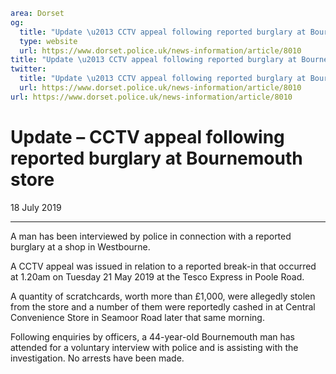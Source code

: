 ```yaml
area: Dorset
og:
  title: "Update \u2013 CCTV appeal following reported burglary at Bournemouth store"
  type: website
  url: https://www.dorset.police.uk/news-information/article/8010
title: "Update \u2013 CCTV appeal following reported burglary at Bournemouth store |"
twitter:
  title: "Update \u2013 CCTV appeal following reported burglary at Bournemouth store"
  url: https://www.dorset.police.uk/news-information/article/8010
url: https://www.dorset.police.uk/news-information/article/8010
```

# Update – CCTV appeal following reported burglary at Bournemouth store

18 July 2019

* * *

A man has been interviewed by police in connection with a reported burglary at a shop in Westbourne.

A CCTV appeal was issued in relation to a reported break-in that occurred at 1.20am on Tuesday 21 May 2019 at the Tesco Express in Poole Road.

A quantity of scratchcards, worth more than £1,000, were allegedly stolen from the store and a number of them were reportedly cashed in at Central Convenience Store in Seamoor Road later that same morning.

Following enquiries by officers, a 44-year-old Bournemouth man has attended for a voluntary interview with police and is assisting with the investigation. No arrests have been made.
